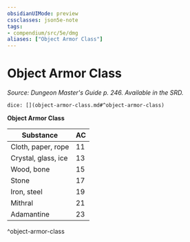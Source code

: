 ```yaml
---
obsidianUIMode: preview
cssclasses: json5e-note
tags:
- compendium/src/5e/dmg
aliases: ["Object Armor Class"]
---
```

# Object Armor Class
*Source: Dungeon Master's Guide p. 246. Available in the SRD.* 

`dice: [](object-armor-class.md#^object-armor-class)`

**Object Armor Class**

| Substance | AC |
|-----------|----|
| Cloth, paper, rope | 11 |
| Crystal, glass, ice | 13 |
| Wood, bone | 15 |
| Stone | 17 |
| Iron, steel | 19 |
| Mithral | 21 |
| Adamantine | 23 |
^object-armor-class